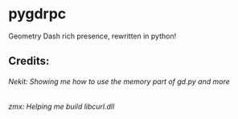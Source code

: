 # pygdrpc
 Geometry Dash rich presence, rewritten in python!
 ## Credits:
###### Nekit: Showing me how to use the memory part of gd.py and more
###### zmx: Helping me build libcurl.dll
